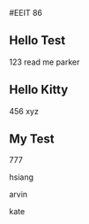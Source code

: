 #EEIT 86


## Hello Test
123
read me parker
## Hello Kitty
456
xyz

## My Test
777

hsiang

arvin

kate